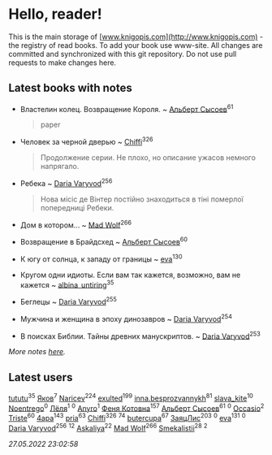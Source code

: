 # Hello, reader!
This is the main storage of [www.knigopis.com](http://www.knigopis.com) - the registry of read books.
To add your book use www-site. All changes are committed and synchronized with this git repository.
Do not use pull requests to make changes here.


## Latest books with notes
* Властелин колец. Возвращение Короля. ~ [Альберт Сысоев](users/474/47446642-vkontakte)<sup>61</sup>
    > paper

* Человек за черной дверью ~ [Chiffi](users/105/105831994080785626680-google)<sup>326</sup>
    > Продолжение серии. Не плохо, но описание ужасов немного напрягало.

* Ребека ~ [Daria Varyvod](users/829/829893410524253-facebook)<sup>256</sup>
    > Нова місіс де Вінтер постійно знаходиться в тіні померлої попередниці Ребеки.

* Дом в котором... ~ [Mad Wolf](users/947/94738840-vkontakte)<sup>266</sup>

* Возвращение в Брайдсхед ~ [Альберт Сысоев](users/474/47446642-vkontakte)<sup>60</sup>

* К югу от солнца, к западу от границы ~ [eva](users/111/111656270551033014778-google)<sup>130</sup>

* Кругом одни идиоты. Если вам так кажется, возможно, вам не кажется ~ [albina_untiring](users/257/2579695-vkontakte)<sup>35</sup>

* Беглецы ~ [Daria Varyvod](users/829/829893410524253-facebook)<sup>255</sup>

* Мужчина и женщина в эпоху динозавров ~ [Daria Varyvod](users/829/829893410524253-facebook)<sup>254</sup>

* В поисках Библии. Тайны древних манускриптов. ~ [Daria Varyvod](users/829/829893410524253-facebook)<sup>253</sup>


_More notes [here](latest_books_with_notes.md)._


## Latest users
[tututu](users/135/135685382-vkontakte)<sup>35</sup> 
[Яков](users/105/105550558690336621150-google)<sup>7</sup> 
[Naricev](users/107/107090515204537133928-google)<sup>224</sup> 
[exulted](users/100/100599204551896265722-google)<sup>199</sup> 
[inna.besprozvannykh](users/733/73323849-yandex)<sup>81</sup> 
[slava_kite](users/134/134671934-vkontakte)<sup>10</sup> 
[Noentrego](users/117/117044164287670732330-google)<sup>0</sup> 
[Лёля](users/116/116548990352210245412-google)<sup>1</sup> 
[](users/100/1001822779-yandex)<sup>0</sup> 
[Anyro](users/114/114881333859552166326-google)<sup>1</sup> 
[Феня Котовна](users/109/109746193906459706720-google)<sup>157</sup> 
[Альберт Сысоев](users/474/47446642-vkontakte)<sup>61</sup> 
[](users/100/100097069456712612136-google)<sup>0</sup> 
[Occasio](users/114/114033154327786537076-google)<sup>2</sup> 
[Triste](users/517/5175580462988229760-mailru)<sup>60</sup> 
[4apa](users/117/117392596378069249667-google)<sup>143</sup> 
[pria](users/128/128917939-vkontakte)<sup>63</sup> 
[Chiffi](users/105/105831994080785626680-google)<sup>326</sup> 
[](users/153/1537586159620888-facebook)<sup>74</sup> 
[butercupa](users/193/193697993-vkontakte)<sup>67</sup> 
[ЗаяцЛис](users/112/112388384595246311466-google)<sup>203</sup> 
[](users/590/590481280-vkontakte)<sup>0</sup> 
[eva](users/111/111656270551033014778-google)<sup>131</sup> 
[](users/108/108468706061728554377-google)<sup>0</sup> 
[Daria Varyvod](users/829/829893410524253-facebook)<sup>256</sup> 
[](users/296/296323488-yandex)<sup>12</sup> 
[Askaliya](users/326/326783541-vkontakte)<sup>22</sup> 
[Mad Wolf](users/947/94738840-vkontakte)<sup>266</sup> 
[Smekalistii](users/864/86487125-vkontakte)<sup>28</sup> 
[](users/105/105823803547377667756-google)<sup>2</sup> 


_27.05.2022 23:02:58_
